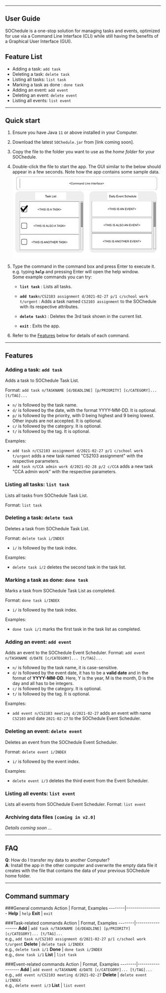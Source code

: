 ---
## User Guide

SOChedule is a one-stop solution for managing tasks and events, optimized for use via a Command Line Interface (CLI) while still having the benefits of a Graphical User Interface (GUI).

## Feature List
* Adding a task: `add task`
* Deleting a task: `delete task`
* Listing all tasks: `list task`
* Marking a task as done : `done task`
* Adding an event: `add event`
* Deleting an event: `delete event`
* Listing all events: `list event`


--------------------------------------------------------------------------------------------------------------------

## Quick start

1. Ensure you have Java `11` or above installed in your Computer.

1. Download the latest `SOChedule.jar` from [link coming soon].

1. Copy the file to the folder you want to use as the _home folder_ for your SOChedule.

1. Double-click the file to start the app. The GUI similar to the below should appear in a few seconds. Note how the app contains some sample data.<br>
   ![Ui](images/Ui.png)

1. Type the command in the command box and press Enter to execute it. e.g. typing **`help`** and pressing Enter will open the help window.<br>
   Some example commands you can try:

   * **`list task`** : Lists all tasks.

   * **`add task`**`n/CS2103 assignment d/2021-02-27 p/1 c/school work t/urgent` : Adds a task named `CS2103 assignment` to the SOChedule with its respective attributes.

   * **`delete task`**`3` : Deletes the 3rd task shown in the current list.

   * **`exit`** : Exits the app.

1. Refer to the [Features](#features) below for details of each command.

--------------------------------------------------------------------------------------------------------------------

## Features

### Adding a task: `add task`
Adds a task to SOChedule Task List.

Format: `add task n/TASKNAME [d/DEADLINE] [p/PRIORITY] [c/CATEGORY]... [t/TAG]...`
* `n/` is followed by the task name.
* `d/` is followed by the date, with the format YYYY-MM-DD. It is optional.
* `p/` is followed by the priority, with 0 being highest and 9 being lowest. Other inputs are not accepted. It is optional.
* `c/` is followed by the category. It is optional.
* `t/` is followed by the tag. It is optional.

Examples:
* `add task n/CS2103 assignment d/2021-02-27 p/1 c/school work t/urgent` adds a new task named "CS2103 assignment" with the respective parameters.
* `add task n/CCA admin work d/2021-02-28 p/2 c/CCA` adds a new task "CCA admin work" with the respective parameters.

### Listing all tasks: `list task`
Lists all tasks from SOChedule Task List.

Format: `list task`

### Deleting a task: `delete task`
Deletes a task from SOChedule Task List.

Format: `delete task i/INDEX`
* `i/` is followed by the task index.

Examples:
* `delete task i/2` deletes the second task in the task list.

### Marking a task as done: `done task`
Marks a task from SOChedule Task List as completed.

Format: `done task i/INDEX`
* `i/` is followed by the task index.

Examples:
* `done task i/1` marks the first task in the task list as completed.

### Adding an event: `add event`
Adds an event to the SOChedule Event Scheduler.
Format: `add event n/TASKNAME d/DATE [c/CATEGORY]... [t/TAG]...`
* `n/` is followed by the task name, it is case-sensitive.
* `d/` is followed by the event date, it has to be a **valid date** and in the format of **YYYY-MM-DD**. Here, Y is the year, M is the month, D is the day and all has to be integers.
* `c/` is followed by the category. It is optional.
* `t/` is followed by the tag. It is optional.
  
Examples:
* `add event n/CS2103 meeting d/2021-02-27` adds an event with name `CS2103` and date `2021-02-27` 
to the SOChedule Event Scheduler.
  
### Deleting an event: `delete event`
Deletes an event from the SOChedule Event Scheduler.

Format: `delete event i/INDEX`
* `i/` is followed by the event index.

Examples:
* `delete event i/3` deletes the third event from the Event Scheduler.

### Listing all events: `list event`
Lists all events from SOChedule Event Scheduler.
Format: `list event`

### Archiving data files `[coming in v2.0]`

_Details coming soon ..._

--------------------------------------------------------------------------------------------------------------------

## FAQ

**Q**: How do I transfer my data to another Computer?<br>
**A**: Install the app in the other computer and overwrite the empty data file it creates with the file that contains the data of your previous SOChedule home folder.

--------------------------------------------------------------------------------------------------------------------

## Command summary

###General commands
Action | Format, Examples
--------|------------------
**Help** | `help`
**Exit** | `exit`

###Task-related commands
Action | Format, Examples
--------|------------------
**Add** | `add task n/TASKNAME [d/DEADLINE] [p/PRIORITY] [c/CATEGORY]... [t/TAG]...` <br> e.g., `add task n/CS2103 assignment d/2021-02-27 p/1 c/school work t/urgent`
**Delete** | `delete task i/INDEX`<br>e.g., `delete task i/1`
**Done** | `done task i/INDEX`<br>e.g., `done task i/1`
**List** | `list task`

###Event-related commands
Action | Format, Examples
--------|------------------
**Add** | `add event n/TASKNAME d/DATE [c/CATEGORY]... [t/TAG]...`<br> e.g., `add event n/CS2103 meeting d/2021-02-27`
**Delete** | `delete event i/INDEX`<br>e.g., `delete event i/3`
**List** | `list event`
